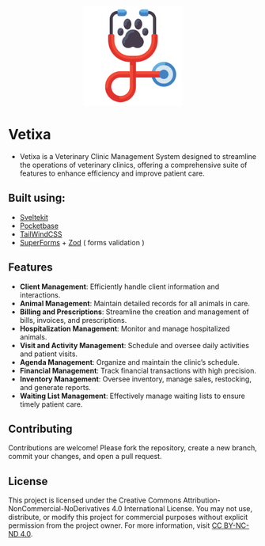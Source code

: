 <p align="center">
  <img src="static/favicon.png" width="200" alt="logo" />
</p>

# Vetixa

- Vetixa is a Veterinary Clinic Management System designed to streamline the operations of veterinary clinics, offering a comprehensive suite of features to enhance efficiency and improve patient care.

## Built using:

- [Sveltekit](https://kit.svelte.dev/)
- [Pocketbase](https://pocketbase.io/)
- [TailWindCSS](https://tailwindcss.com/)
- [SuperForms](https://superforms.rocks/) + [Zod](https://zod.dev/) ( forms validation )

## Features

- **Client Management**: Efficiently handle client information and interactions.
- **Animal Management**: Maintain detailed records for all animals in care.
- **Billing and Prescriptions**: Streamline the creation and management of bills, invoices, and prescriptions.
- **Hospitalization Management**: Monitor and manage hospitalized animals.
- **Visit and Activity Management**: Schedule and oversee daily activities and patient visits.
- **Agenda Management**: Organize and maintain the clinic’s schedule.
- **Financial Management**: Track financial transactions with high precision.
- **Inventory Management**: Oversee inventory, manage sales, restocking, and generate reports.
- **Waiting List Management**: Effectively manage waiting lists to ensure timely patient care.

## Contributing

Contributions are welcome! Please fork the repository, create a new branch, commit your changes, and open a pull request.

## License

This project is licensed under the Creative Commons Attribution-NonCommercial-NoDerivatives 4.0 International License. You may not use, distribute, or modify this project for commercial purposes without explicit permission from the project owner. For more information, visit [CC BY-NC-ND 4.0](https://creativecommons.org/licenses/by-nc-nd/4.0/).
